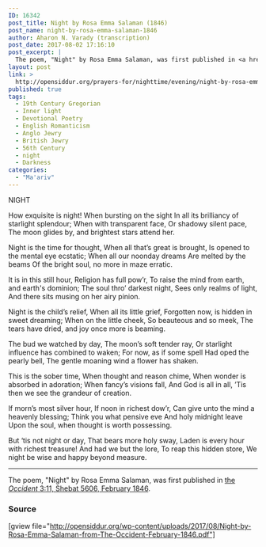 ```yaml
---
ID: 16342
post_title: Night by Rosa Emma Salaman (1846)
post_name: night-by-rosa-emma-salaman-1846
author: Aharon N. Varady (transcription)
post_date: 2017-08-02 17:16:10
post_excerpt: |
  The poem, "Night" by Rosa Emma Salaman, was first published in <a href="http://www.jewish-history.com/Occident/volume7/aug1849/twilight.html">the <em>Occident</em> 3:11, Shebat 5606, February 1846</a>.
layout: post
link: >
  http://opensiddur.org/prayers-for/nighttime/evening/night-by-rosa-emma-salaman-1846/
published: true
tags:
  - 19th Century Gregorian
  - Inner light
  - Devotional Poetry
  - English Romanticism
  - Anglo Jewry
  - British Jewry
  - 56th Century
  - night
  - Darkness
categories:
  - "Ma'ariv"
---
```

<div class="english">
NIGHT

How exquisite is night!
When bursting on the sight
In all its brilliancy of starlight splendour;
When with transparent face,
Or shadowy silent pace,
The moon glides by, and brightest stars attend her.

Night is the time for thought,
When all that’s great is brought,
Is opened to the mental eye ecstatic;
When all our noonday dreams
Are melted by the beams
Of the bright soul, no more in maze erratic.

It is in this still hour,
Religion has full pow’r,
To raise the mind from earth, and earth's dominion;
The soul thro’ darkest night,
Sees only realms of light, 
And there sits musing on her airy pinion.

Night is the child’s relief, 
When all its little grief, 
Forgotten now, is hidden in sweet dreaming;
When on the little cheek,
So beauteous and so meek,
The tears have dried, and joy once more is beaming.

The bud we watched by day,
The moon’s soft tender ray,
Or starlight influence has combined to waken;
For now, as if some spell
Had oped the pearly bell,
The gentle moaning wind a flower has shaken.

This is the sober time,
When thought and reason chime,
When wonder is absorbed in adoration;
When fancy’s visions fall,
And God is all in all,
’Tis then we see the grandeur of creation.

If morn’s most silver hour,
If noon in richest dow’r,
Can give unto the mind a heavenly blessing;
Think you what pensive eve
And holy midnight leave
Upon the soul, when thought is worth possessing.

But ‘tis not night or day,
That bears more holy sway,
Laden is every hour with richest treasure!
And had we but the lore,
To reap this hidden store,
We night be wise and happy beyond measure.
</div>

<hr />

The poem, "Night" by Rosa Emma Salaman, was first published in <a href="http://web.nli.org.il/sites/JPress/English/Pages/The-Occident-and-American-Jewish-Advocate.aspx">the <em>Occident</em> 3:11, Shebat 5606, February 1846</a>.

<h3>Source</h3>

[gview file="http://opensiddur.org/wp-content/uploads/2017/08/Night-by-Rosa-Emma-Salaman-from-The-Occident-February-1846.pdf"]
